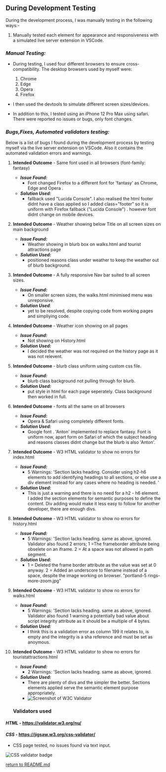 ## **During Development Testing**
During the development process, I was manually testing in the following ways:-

1. Manually tested each element for appearance and responsiveness with a simulated live server extension in VSCode.
 
### ***Manual Testing:***
* During testing, I used four different browsers to ensure cross-compatibility. The desktop browsers used by myself were:

  1. Chrome
  2. Edge
  3. Opera
  4. Firefox

* I then used the devtools to simulate different screen sizes/devices.
* In addition to this, I tested using an iPhone 12 Pro Max using safari. There were reported no issues or bugs, only font changes.

### ***Bugs,Fixes, Automated validators testing:***

Below is a list of bugs I found during the development process by testing myself via the live server extension on VSCode. Also it contains the automated validation errors and warnings.

1. **Intended Outcome** - Same font used in all browsers (font-family: fantasy)
    * ***Issue Found:*** 
        * Font changed Firefox to a different font for 'fantasy' as Chrome, Edge and Opera .
    * ***Solution Used:*** 
        * fallback used "Lucida Console". I also realised the html footer didnt have a class applied so I added class="footer" so it is uniform with Firefox fallback ("Lucida Console") . however font didnt change on mobile devices.
2. **Intended Outcome** - Weather showing below Title on all screen sizes on main background 
    * ***Issue Found:*** 
        * Weather showing in blurb box on walks.html and tourist attractions page
    * ***Solution Used:***    
        * positioned reasons class under weather to keep the weather out of blurb background.
3. **Intended Outcome** - A fully responsive Nav bar suited to all screen sizes.
    * ***Issue Found:*** 
        * On smaller screen sizes, the walks.html minimised menu was unreponsive.
    * ***Solution Used***:
        *   yet to be resolved, despite copying code from working pages and simpliying code. 
4. **Intended Outcome** - Weather icon showing on all pages
    * ***Issue Found:*** 
        * Not showing on History.html
    * ***Solution Used:*** 
        * I decided the weather was not required on the history page as it was not relevent.
5. **Intended Outcome** - blurb class uniform using custom css file.
    * ***Issue Found:*** 
        * blurb class background not pulling through for blurb.
    * ***Solution Used:***
        * put style in html for each page seperately. Class background then worked in full.
6. **Intended Outcome** - fonts all the same on all browsers
    * ***Issue Found:***
        * Opera & Safari using completely different fonts.
    * ***Solution Used:***
        * Google font . 'Anton' implemented to replace fantasy.  Font is uniform now, apart form on Safari of which the subject heading and reasons classes didnt change but the blurb is also 'Anton'. 
7. **Intended Outcome** - W3 HTML validator to show no errors for index.html
    * ***Issue Found:***
        * 5 Warnings: 'Section lacks heading. Consider using h2-h6 elements to add identifying headings to all sections, or else use a div element instead for any cases where no heading is needed.   '
    * ***Solution Used:***
        * This is just a warning and there is no need for a h2 - h6 element.  I added the section elements for semantic purposes to define the content.  Div adding would make it less easy to follow for another developer, there are enough divs.
8. **Intended Outcome** - W3 HTML validator to show no errors for history.html
    * ***Issue Found:***
        * 5 Warnings: 'Section lacks heading. same as above, ignored.  Validator also found 2 errors; 1 =The frameborder attribute being obselete on an iframe. 2 = At a space was not allowed in path segment.  
    * ***Solution Used:***
        * 1 = Deleted the frame border attribute as the value was set at 0 anyway. 2 = Added an underscore to filename instead of a space, despite the image working on browser. "portland-5 rings-more-zoom.jpg"    
9. **Intended Outcome** - W3 HTML validator to show no errors for walks.html
    * ***Issue Found:***
        * 5 Warnings: 'Section lacks heading. same as above, ignored.  Validator also found 1 warning a potentially bad value about script integrity attribute as it should be a multiple of 4 bytes.
    * ***Solution Used:***
        * I think this is a validation error as column 199 it relates to, is empty and the integrity is a sha reference and must be set as anoymous.
10. **Intended Outcome** - W3 HTML validator to show no errors for touristattractions.html
    * ***Issue Found:***
        * 2 Warnings: 'Section lacks heading. same as above, ignored. 
    * ***Solution Used:***
        *  There are plenty of divs and the simpler the better.  Sections elements applied serve the semantic element purpose appropriately.
        *  ![Screenshot of W3C Validator](docs/.jpg)

    ### **Validators used**

#### ***HTML*** - https://validator.w3.org/nu/

#### ***CSS*** - https://jigsaw.w3.org/css-validator/

* CSS page tested, no issues found via text input.

![CSS validator badge](https://jigsaw.w3.org/css-validator/images/vcss)


[return to README.md](README.md)
